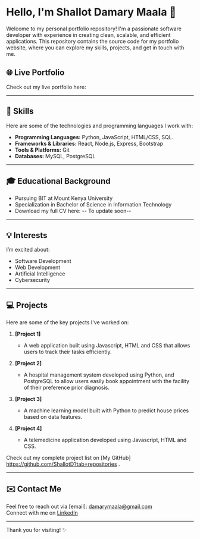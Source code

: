 # Hello, I'm Shallot Damary Maala 👋

Welcome to my personal portfolio repository! I'm a passionate software developer with experience in creating clean, scalable, and efficient applications. This repository contains the source code for my portfolio website, where you can explore my skills, projects, and get in touch with me.

## 🌐 Live Portfolio
Check out my live portfolio here: <!--Aligning it soon!!!-->

---

## 🚀 Skills

Here are some of the technologies and programming languages I work with:

- **Programming Languages:** Python, JavaScript, HTML/CSS, SQL.
- **Frameworks & Libraries:** React, Node.js, Express, Bootstrap
- **Tools & Platforms:** Git
- **Databases:** MySQL, PostgreSQL

---

## 🎓 Educational Background
- Pursuing BIT at Mount Kenya University  
- Specialization in Bachelor of Science in Information Technology  
- Download my full CV here: -- To update soon--

---

## 💡 Interests
I’m excited about:
- Software Development
- Web Development
- Artificial Intelligence
- Cybersecurity

---

## 💻 Projects

Here are some of the key projects I've worked on:

1. **[Project 1]<!--To upload the projects soon-->**
   - A web application built using Javascript, HTML and CSS that allows users to track their tasks efficiently.
   
2. **[Project 2]<!--To upload the projects soon-->**
   - A hospital management system developed using Python, and PostgreSQL to allow users easily book appointment with the facility of their preference prior diagnosis.
   
3. **[Project 3] <!--To upload the projects soon-->**
   - A machine learning model built with Python to predict house prices based on data features.

4. **[Project 4] <!--To upload the projects soon-->** 
   - A telemedicine application developed using Javascript, HTML and CSS.

Check out my complete project list on [My GitHub] https://github.com/ShallotD?tab=repositories <!--To upload the projects soon-->.

---

## ✉️ Contact Me

Feel free to reach out via [email]: damarymaala@gmail.com  
Connect with me on [LinkedIn](https://www.linkedin.com/in/shallot-damary-ba2a341aa?utm_source=share&utm_campaign=share_via&utm_content=profile&utm_medium=ios_app)  

---

Thank you for visiting! ✨



